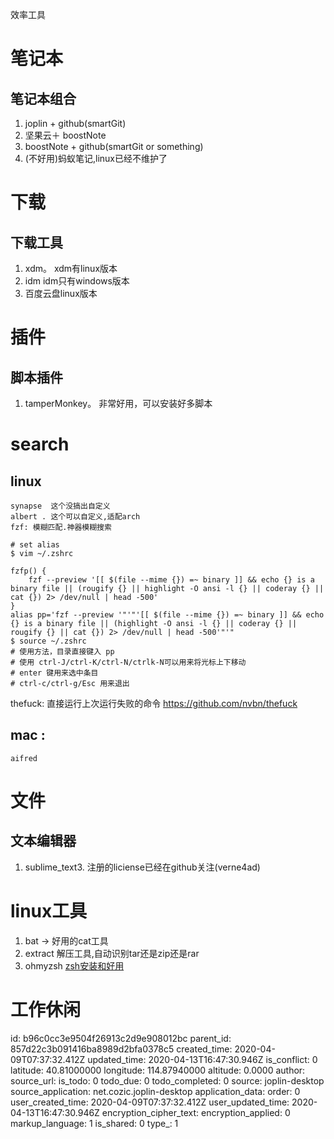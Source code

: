 效率工具

# 笔记本
## 笔记本组合
1. joplin + github(smartGit)
2. 坚果云＋ boostNote
3. boostNote + github(smartGit or something)
4. (不好用)蚂蚁笔记,linux已经不维护了

# 下载
## 下载工具
1. xdm。 xdm有linux版本
2. idm   idm只有windows版本
3. 百度云盘linux版本

# 插件
## 脚本插件
1. tamperMonkey。 非常好用，可以安装好多脚本

# search
## linux
	synapse  这个没搞出自定义
	albert . 这个可以自定义,适配arch
	fzf: 模糊匹配.神器模糊搜索
```
# set alias
$ vim ~/.zshrc

fzfp() {
    fzf --preview '[[ $(file --mime {}) =~ binary ]] && echo {} is a binary file || (rougify {} || highlight -O ansi -l {} || coderay {} || cat {}) 2> /dev/null | head -500'
}
alias pp='fzf --preview '"'"'[[ $(file --mime {}) =~ binary ]] && echo {} is a binary file || (highlight -O ansi -l {} || coderay {} || rougify {} || cat {}) 2> /dev/null | head -500'"'"
$ source ~/.zshrc
# 使用方法，目录直接键入 pp
# 使用 ctrl-J/ctrl-K/ctrl-N/ctrlk-N可以用来将光标上下移动
# enter 键用来选中条目
# ctrl-c/ctrl-g/Esc 用来退出	
```
   thefuck: 直接运行上次运行失败的命令
   https://github.com/nvbn/thefuck
   
## mac : 
	aifred

# 文件	
## 文本编辑器
1. sublime_text3. 注册的liciense已经在github关注(verne4ad)

# linux工具

1. bat -> 好用的cat工具
2. extract 解压工具,自动识别tar还是zip还是rar
3. ohmyzsh [zsh安装和好用](:/5b14d498c70447da9c0feb3cef396a4d)

# 工作休闲

id: b96c0cc3e9504f26913c2d9e908012bc
parent_id: 857d22c3b091416ba8989d2bfa0378c5
created_time: 2020-04-09T07:37:32.412Z
updated_time: 2020-04-13T16:47:30.946Z
is_conflict: 0
latitude: 40.81000000
longitude: 114.87940000
altitude: 0.0000
author: 
source_url: 
is_todo: 0
todo_due: 0
todo_completed: 0
source: joplin-desktop
source_application: net.cozic.joplin-desktop
application_data: 
order: 0
user_created_time: 2020-04-09T07:37:32.412Z
user_updated_time: 2020-04-13T16:47:30.946Z
encryption_cipher_text: 
encryption_applied: 0
markup_language: 1
is_shared: 0
type_: 1